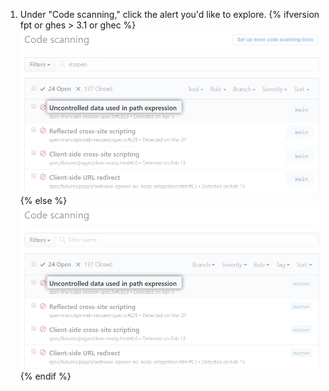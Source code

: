 1. Under "Code scanning," click the alert you'd like to explore.
{% ifversion fpt or ghes > 3.1 or ghec %}
  ![List of alerts from {% data variables.product.prodname_code_scanning %}](/assets/images/help/repository/code-scanning-click-alert.png)
{% else %}
  ![List of alerts from {% data variables.product.prodname_code_scanning %}](/assets/images/enterprise/3.1/help/repository/code-scanning-click-alert.png)
{% endif %}
